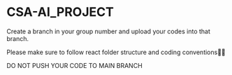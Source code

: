 # CSA-AI_PROJECT

Create a branch in your group number and upload your codes into that branch.

Please make sure to follow react folder structure and coding conventions🙏🙏

DO NOT PUSH YOUR CODE TO MAIN BRANCH
